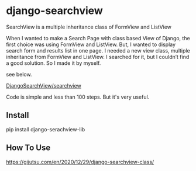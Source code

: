 # django-searchview
SearchView is a multiple inheritance class of FormView and ListView 

When I wanted to make a Search Page with class based View of Django, the first choice was using FormView and ListView.
But, I wanted to display search form and results list in one page.
I needed a new view class, multiple inheritance from FormView and ListView.
I searched for it, but I couldn’t find a good solution. So I made it by myself.

see below.

[DjangoSearchView/searchview](https://github.com/Arisophy/django-searchview/tree/master/DjangoSearchView/searchview)

Code is simple and less than 100 steps. But it's very useful.

## Install

  pip install django-serachview-lib

## How To Use

https://gijutsu.com/en/2020/12/29/django-searchview-class/

